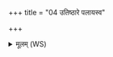 +++
title = "04 उतिष्ठारे पलायस्व"

+++
<details><summary>मूलम् (WS)</summary>

उतिष्ठारे पलायस्व मरीचीनां पदं भव ।  
अथो यत् कार्यं कुर्वासां समृष मुष्कयोः ॥ ६ ॥
</details>